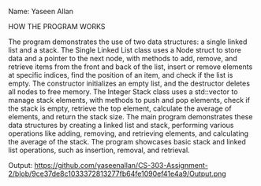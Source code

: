 Name: Yaseen Allan

HOW THE PROGRAM WORKS

The program demonstrates the use of two data structures: a single linked list and a stack. The Single Linked List class uses a Node struct to store data and a pointer to the next node, with methods to add, remove, and retrieve items from the front and back of the list, insert or remove elements at specific indices, find the position of an item, and check if the list is empty. The constructor initializes an empty list, and the destructor deletes all nodes to free memory. The Integer Stack class uses a std::vector<int> to manage stack elements, with methods to push and pop elements, check if the stack is empty, retrieve the top element, calculate the average of elements, and return the stack size. The main program demonstrates these data structures by creating a linked list and stack, performing various operations like adding, removing, and retrieving elements, and calculating the average of the stack. The program showcases basic stack and linked list operations, such as insertion, removal, and retrieval.

Output: https://github.com/yaseenallan/CS-303-Assignment-2/blob/9ce37de8c1033372813277fb64fe1090ef41e4a9/Output.png
